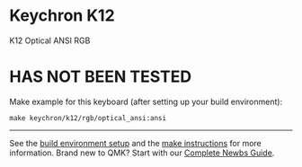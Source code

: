 # Keychron K12
K12 Optical ANSI RGB

# HAS NOT BEEN TESTED

Make example for this keyboard (after setting up your build environment):

    make keychron/k12/rgb/optical_ansi:ansi

* * *
See the [build environment setup](https://docs.qmk.fm/#/getting_started_build_tools) and the [make instructions](https://docs.qmk.fm/#/getting_started_make_guide) for more information. Brand new to QMK? Start with our [Complete Newbs Guide](https://docs.qmk.fm/#/newbs).
